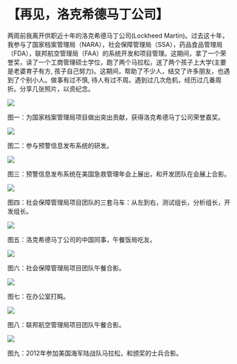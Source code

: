 
#  【再见，洛克希德马丁公司】

两周前我离开供职近十年的洛克希德马丁公司(Lockheed Martin)。过去这十年，我参与了国家档案管理局（NARA），社会保障管理局（SSA），药品食品管理局（FDA），联邦航空管理局（FAA）的系统开发和项目管理。这期间，拿了一个荣誉奖，读了一个工商管理硕士学位，跑了两个马拉松，送了两个孩子上大学(主要是老婆育子有方, 孩子自己努力)。这期间，帮助了不少人，结交了许多朋友，也遇到了个别小人。做事有过不慎, 待人有过不周。遇到过几次危机，经历过几番周折。分享几张照片，以资纪念。

![](19a.png)

图一：为国家档案管理局项目做出突出贡献，获得洛克希德马丁公司荣誉嘉奖。

![](19b.jpg)

图二：参与预警信息发布系统的研发。

![](19c.jpg)

图三：预警信息发布系统在美国急救管理年会上展出，和开发团队在会展上合影。

![](19d.jpg)

图四：社会保障管理局项目团队的三套马车：从左到右，测试组长，分析组长，开发组长。

![](19e.jpg)

图五：洛克希德马丁公司的中国同事，午餐饭局吃友。

![](19f.jpg)

图六：社会保障管理局项目团队午餐合影。

![](19g.jpg)

图七：在办公室打盹。

![](19h.jpg)

图八：联邦航空管理局项目团队午餐合影。

![](19i.jpg)

图九：2012年参加美国海军陆战队马拉松，和颁奖的士兵合影。
